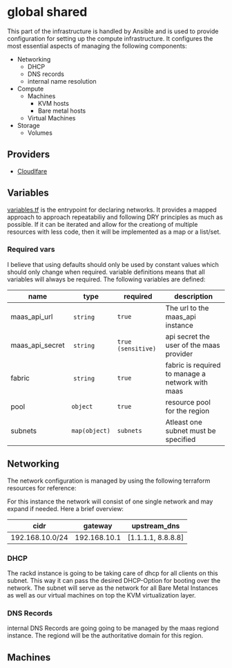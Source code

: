 # global shared

This part of the infrastructure is handled by Ansible and is used to provide configuration for setting up the compute infrastructure. It configures the most essential aspects of managing the following components:

- Networking
  - DHCP
  - DNS records
  - internal name resolution
- Compute
  - Machines
    - KVM hosts
    - Bare metal hosts
  - Virtual Machines
- Storage
  - Volumes

## Providers

- [Cloudlfare](https://registry.terraform.io/providers/cloudflare/cloudflare/latest/docs)

## Variables

[variables.tf](/giswil/compute/network.tf) is the entrypoint for declaring networks. It provides a mapped approach to approach repeatabiliy and following DRY principles as much as possible. If it can be iterated and allow for the creationg of multiple resources with less code, then it will be implemented as a map or a list/set.

### Required vars

I believe that using defaults should only be used by constant values which should only change when required. variable definitions means that all variables will always be required. The following variables are defined:

| name            | type          | required           | description                                      |
| --------------- | ------------- | ------------------ | ------------------------------------------------ |
| maas_api_url    |  `string`     | `true`             | The url to the maas_api instance                 |
| maas_api_secret |  `string`     | `true (sensitive)` | api secret the user of the maas provider         |
| fabric          |  `string`     | `true`             | fabric is required to manage a network with maas |
| pool            | `object`      | `true`             | resource pool for the region                     |
| subnets         | `map(object)` | `subnets`          | Atleast one subnet must be specified             |

## Networking

The network configuration is managed by using the following terraform resources for reference:

For this instance the network will consist of one single network and may expand if needed. Here a brief overview:

| cidr            | gateway      | upstream_dns       |
| --------------- | ------------ | ------------------ |
| 192.168.10.0/24 | 192.168.10.1 | [1.1.1.1, 8.8.8.8] |

### DHCP

The rackd instance is going to be taking care of dhcp for all clients on this subnet. This way it can pass the desired DHCP-Option for booting over the network. The subnet will serve as the network for all Bare Metal Instances as well as our virtual machines on top the KVM virtualization layer.

### DNS Records

internal DNS Records are going going to be managed by the maas regiond instance. The regiond will be the authoritative domain for this region.

## Machines
